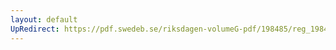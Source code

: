 ```yaml
---
layout: default
UpRedirect: https://pdf.swedeb.se/riksdagen-volumeG-pdf/198485/reg_198485__reg_01.pdf
---
```

